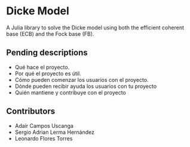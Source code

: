# Dicke Model

A Julia library to solve the Dicke model using both the efficient coherent
base (ECB) and the Fock base (FB).

## Pending descriptions
- Qué hace el proyecto.
- Por qué el proyecto es útil.
- Cómo pueden comenzar los usuarios con el proyecto.
- Dónde pueden recibir ayuda los usuarios con tu proyecto
- Quién mantiene y contribuye con el proyecto

## Contributors
- Adair Campos Uscanga
- Sergio Adrian Lerma Hernández
- Leonardo Flores Torres

